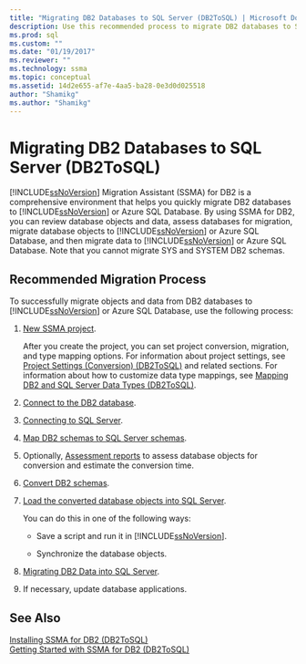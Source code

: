 ```yaml
---
title: "Migrating DB2 Databases to SQL Server (DB2ToSQL) | Microsoft Docs"
description: Use this recommended process to migrate DB2 databases to SQL Server or Azure SQL Database using SQL Server Migration Assistant (SSMA).
ms.prod: sql
ms.custom: ""
ms.date: "01/19/2017"
ms.reviewer: ""
ms.technology: ssma
ms.topic: conceptual
ms.assetid: 14d2e655-af7e-4aa5-ba28-0e3d0d025518
author: "Shamikg"
ms.author: "Shamikg"
---
```

# Migrating DB2 Databases to SQL Server (DB2ToSQL)
[!INCLUDE[ssNoVersion](../../includes/ssnoversion-md.md)] Migration Assistant (SSMA) for DB2 is a comprehensive environment that helps you quickly migrate DB2 databases to [!INCLUDE[ssNoVersion](../../includes/ssnoversion-md.md)] or Azure SQL Database. By using SSMA for DB2, you can review database objects and data, assess databases for migration, migrate database objects to [!INCLUDE[ssNoVersion](../../includes/ssnoversion-md.md)] or Azure SQL Database, and then migrate data to [!INCLUDE[ssNoVersion](../../includes/ssnoversion-md.md)] or Azure SQL Database. Note that you cannot migrate SYS and SYSTEM DB2 schemas.  
  
## Recommended Migration Process  
To successfully migrate objects and data from DB2 databases to [!INCLUDE[ssNoVersion](../../includes/ssnoversion-md.md)] or Azure SQL Database, use the following process:  
  
1.  [New SSMA project](https://msdn.microsoft.com/66437b45-4686-4fc7-a91b-ebde45e0f1b0).  
  
    After you create the project, you can set project conversion, migration, and type mapping options. For information about project settings, see [Project Settings &#40;Conversion&#41; &#40;DB2ToSQL&#41;](../../ssma/db2/project-settings-conversion-db2tosql.md) and related sections. For information about how to customize data type mappings, see [Mapping DB2 and SQL Server Data Types &#40;DB2ToSQL&#41;](../../ssma/db2/mapping-db2-and-sql-server-data-types-db2tosql.md).  
  
2.  [Connect to the DB2 database](https://msdn.microsoft.com/5eb5801d-f0c3-4127-97c0-0b1ef49f4844).  
  
3.  [Connecting to SQL Server](https://msdn.microsoft.com/b59803cb-3cc6-41cc-8553-faf90851410e).  
  
4.  [Map DB2 schemas to SQL Server schemas](https://msdn.microsoft.com/05ff7bd4-e60b-4f48-a893-bc2346aa9a8a).  
  
5.  Optionally, [Assessment reports](https://msdn.microsoft.com/9e13eba0-e3cf-4205-974f-c00f982061de) to assess database objects for conversion and estimate the conversion time.  
  
6.  [Convert DB2 schemas](https://msdn.microsoft.com/7947efc3-ca86-4ec5-87ce-7603059c75a0).  
  
7.  [Load the converted database objects into SQL Server](https://msdn.microsoft.com/f4ea1ced-9f9f-4a9d-88ab-81dbab64adc3).  
  
    You can do this in one of the following ways:  
  
    -   Save a script and run it in [!INCLUDE[ssNoVersion](../../includes/ssnoversion-md.md)].  
  
    -   Synchronize the database objects.  
  
8.  [Migrating DB2 Data into SQL Server](https://msdn.microsoft.com/86cbd39f-6dac-409a-9ce1-7dd54403f84b).  
  
9. If necessary, update database applications.  
  
## See Also  
[Installing SSMA for DB2 &#40;DB2ToSQL&#41;](../../ssma/db2/installing-ssma-for-db2-db2tosql.md)  
[Getting Started with SSMA for DB2 &#40;DB2ToSQL&#41;](../../ssma/db2/getting-started-with-ssma-for-db2-db2tosql.md)  
  
